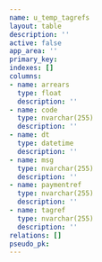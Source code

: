 ```yaml
---
name: u_temp_tagrefs
layout: table
description: ''
active: false
app_area: ''
primary_key: 
indexes: []
columns:
- name: arrears
  type: float
  description: ''
- name: code
  type: nvarchar(255)
  description: ''
- name: dt
  type: datetime
  description: ''
- name: msg
  type: nvarchar(255)
  description: ''
- name: paymentref
  type: nvarchar(255)
  description: ''
- name: tagref
  type: nvarchar(255)
  description: ''
relations: []
pseudo_pk: 
---
```


